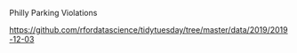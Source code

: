Philly Parking Violations

https://github.com/rfordatascience/tidytuesday/tree/master/data/2019/2019-12-03
